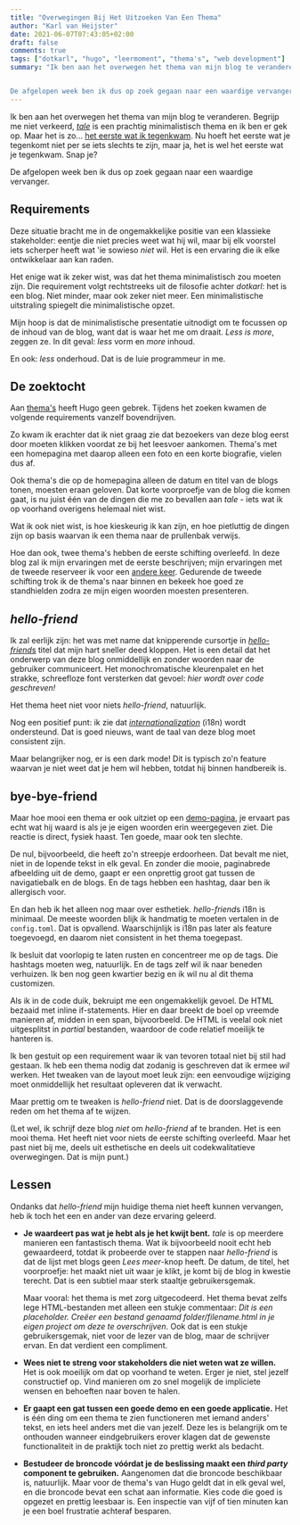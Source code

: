 ```yaml
---
title: "Overwegingen Bij Het Uitzoeken Van Een Thema"
author: "Karl van Heijster"
date: 2021-06-07T07:43:05+02:00
draft: false
comments: true
tags: ["dotkarl", "hugo", "leermoment", "thema's", "web development"]
summary: "Ik ben aan het overwegen het thema van mijn blog te veranderen. Begrijp me niet verkeerd, het huidige thema is prachtig minimalistisch en ik ben er gek op. Maar het is zo... het eerste wat ik tegenkwam. Nu hoeft het eerste wat je tegenkomt niet per se iets slechts te zijn, maar ja, het is wel het eerste wat je tegenkwam. Snap je?


De afgelopen week ben ik dus op zoek gegaan naar een waardige vervanger."
---
```


Ik ben aan het overwegen het thema van mijn blog te veranderen. Begrijp me niet verkeerd, [*tale*](https://themes.gohugo.io/tale-hugo/) is een prachtig minimalistisch thema en ik ben er gek op. Maar het is zo... [het eerste wat ik tegenkwam](/blog/21-04-16-bloggen-met-hugo-eerste-indrukken). Nu hoeft het eerste wat je tegenkomt niet per se iets slechts te zijn, maar ja, het is wel het eerste wat je tegenkwam. Snap je?


De afgelopen week ben ik dus op zoek gegaan naar een waardige vervanger.


## Requirements


Deze situatie bracht me in de ongemakkelijke positie van een klassieke stakeholder: eentje die niet precies weet wat hij wil, maar bij elk voorstel iets scherper heeft wat 'ie sowieso *niet* wil. Het is een ervaring die ik elke ontwikkelaar aan kan raden.


Het enige wat ik zeker wist, was dat het thema minimalistisch zou moeten zijn. Die requirement volgt rechtstreeks uit de filosofie achter *dotkarl*: het is een blog. Niet minder, maar ook zeker niet meer. Een minimalistische uitstraling spiegelt die minimalistische opzet.


Mijn hoop is dat de minimalistische presentatie uitnodigt om te focussen op de inhoud van de blog, want dat is waar het me om draait. *Less is more*, zeggen ze. In dit geval: *less* vorm en *more* inhoud.


En ook: *less* onderhoud. Dat is de luie programmeur in me.


## De zoektocht

Aan [thema's](https://themes.gohugo.io/) heeft Hugo geen gebrek. Tijdens het zoeken kwamen de volgende requirements vanzelf bovendrijven. 


Zo kwam ik erachter dat ik niet graag zie dat bezoekers van deze blog eerst door moeten klikken voordat ze bij het leesvoer aankomen. Thema's met een homepagina met daarop alleen een foto en een korte biografie, vielen dus af.


Ook thema's die op de homepagina alleen de datum en titel van de blogs tonen, moesten eraan geloven. Dat korte voorproefje van de blog die komen gaat, is nu juist één van de dingen die me zo bevallen aan *tale* - iets wat ik op voorhand overigens helemaal niet wist.


Wat ik ook niet wist, is hoe kieskeurig ik kan zijn, en hoe pietluttig de dingen zijn op basis waarvan ik een thema naar de prullenbak verwijs. 


Hoe dan ook, twee thema's hebben de eerste schifting overleefd. In deze blog zal ik mijn ervaringen met de eerste beschrijven; mijn ervaringen met de tweede reserveer ik voor een [andere keer](/blog/21-06-11-meer-overwegingen-bij-het-uitzoeken-van-een-thema/). Gedurende de tweede schifting trok ik de thema's naar binnen en bekeek hoe goed ze standhielden zodra ze mijn eigen woorden moesten presenteren.


## *hello-friend*


Ik zal eerlijk zijn: het was met name dat knipperende cursortje in [*hello-friend*s](https://themes.gohugo.io/hugo-theme-hello-friend/) titel dat mijn hart sneller deed kloppen. Het is een detail dat het onderwerp van deze blog onmiddellijk en zonder woorden naar de gebruiker communiceert. Het monochromatische kleurenpalet en het strakke, schreefloze font versterken dat gevoel: *hier wordt over code geschreven!* 


Het thema heet niet voor niets *hello-friend*, natuurlijk.


Nog een positief punt: ik zie dat [*internationalization*](https://en.wikipedia.org/wiki/Internationalization_and_localization) (i18n) wordt ondersteund. Dat is goed nieuws, want de taal van deze blog moet consistent zijn. 


Maar belangrijker nog, er is een dark mode! Dit is typisch zo'n feature waarvan je niet weet dat je hem wil hebben, totdat hij binnen handbereik is. 


## bye-bye-friend


Maar hoe mooi een thema er ook uitziet op een [demo-pagina](https://themes.gohugo.io/theme/hugo-theme-hello-friend/), je ervaart pas echt wat hij waard is als je je eigen woorden erin weergegeven ziet. Die reactie is direct, fysiek haast. Ten goede, maar ook ten slechte. 


De nul, bijvoorbeeld, die heeft zo'n streepje erdoorheen. Dat bevalt me niet, niet in de lopende tekst in elk geval. En zonder die mooie, paginabrede afbeelding uit de demo, gaapt er een onprettig groot gat tussen de navigatiebalk en de blogs. En de tags hebben een hashtag, daar ben ik allergisch voor.


En dan heb ik het alleen nog maar over esthetiek. *hello-friend*s i18n is minimaal. De meeste woorden blijk ik handmatig te moeten vertalen in de `config.toml`. Dat is opvallend. Waarschijnlijk is i18n pas later als feature toegevoegd, en daarom niet consistent in het thema toegepast.


Ik besluit dat voorlopig te laten rusten en concentreer me op de tags. Die hashtags moeten weg, natuurlijk. En de tags zelf wil ik naar beneden verhuizen. Ik ben nog geen kwartier bezig en ik wil nu al dit thema customizen.


Als ik in de code duik, bekruipt me een ongemakkelijk gevoel. De HTML bezaaid met inline if-statements. Hier en daar breekt de boel op vreemde manieren af, midden in een span, bijvoorbeeld. De HTML is veelal ook niet uitgesplitst in *partial* bestanden, waardoor de code relatief moeilijk te hanteren is.


Ik ben gestuit op een requirement waar ik van tevoren totaal niet bij stil had gestaan. Ik heb een thema nodig dat zodanig is geschreven dat ik ermee *wil* werken. Het tweaken van de layout moet leuk zijn: een eenvoudige wijziging moet onmiddellijk het resultaat opleveren dat ik verwacht. 


Maar prettig om te tweaken is *hello-friend* niet. Dat is de doorslaggevende reden om het thema af te wijzen. 


(Let wel, ik schrijf deze blog *niet* om *hello-friend* af te branden. Het is een mooi thema. Het heeft niet voor niets de eerste schifting overleefd. Maar het past niet bij me, deels uit esthetische en deels uit codekwalitatieve overwegingen. Dat is mijn punt.)


## Lessen


Ondanks dat *hello-friend* mijn huidige thema niet heeft kunnen vervangen, heb ik toch het een en ander van deze ervaring geleerd.


- **Je waardeert pas wat je hebt als je het kwijt bent.** *tale* is op meerdere manieren een fantastisch thema. Wat ik bijvoorbeeld nooit echt heb gewaardeerd, totdat ik probeerde over te stappen naar *hello-friend* is dat de lijst met blogs geen *Lees meer*-knop heeft. De datum, de titel, het voorproefje: het maakt niet uit waar je klikt, je komt bij de blog in kwestie terecht. Dat is een subtiel maar sterk staaltje gebruikersgemak.

  Maar vooral: het thema is met zorg uitgecodeerd. Het thema bevat zelfs lege HTML-bestanden met alleen een stukje commentaar: *Dit is een placeholder. Creëer een bestand genaamd folder/filename.html in je eigen project om deze te overschrijven*. Ook dat is een stukje gebruikersgemak, niet voor de lezer van de blog, maar de schrijver ervan. En dat verdient een compliment.

- **Wees niet te streng voor stakeholders die niet weten wat ze willen.** Het is ook moeilijk om dat op voorhand te weten. Erger je niet, stel jezelf constructief op. Vind manieren om zo snel mogelijk de impliciete wensen en behoeften naar boven te halen.

- **Er gaapt een gat tussen een goede demo en een goede applicatie.** Het is één ding om een thema te zien functioneren met iemand anders' tekst, en iets heel anders met die van jezelf. Deze les is belangrijk om te onthouden wanneer eindgebruikers erover klagen dat de gewenste functionaliteit in de praktijk toch niet zo prettig werkt als bedacht. 

- **Bestudeer de broncode vóórdat je de beslissing maakt een *third party* component te gebruiken.** Aangenomen dat die broncode beschikbaar is, natuurlijk. Maar voor de thema's van Hugo geldt dat in elk geval wel, en die broncode bevat een schat aan informatie. Kies code die goed is opgezet en prettig leesbaar is. Een inspectie van vijf of tien minuten kan je een boel frustratie achteraf besparen.
